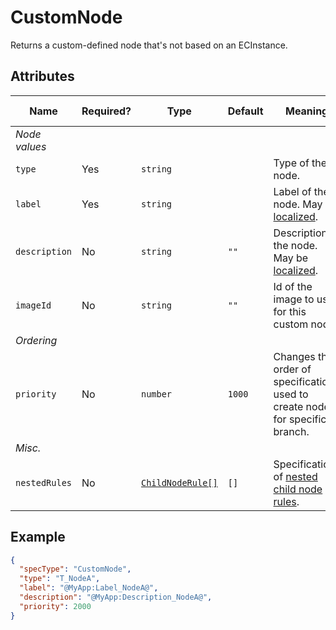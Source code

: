 # CustomNode

Returns a custom-defined node that's not based on an ECInstance.

## Attributes

Name | Required? | Type | Default | Meaning | Performance Notes
-|-|-|-|-|-
*Node values* |
`type` | Yes | `string` | | Type of the node.
`label` | Yes | `string` | | Label of the node. May be [localized](../Localization.md).
`description` | No | `string` | `""` | Description of the node. May be [localized](../Localization.md).
`imageId` | No | `string` | `""` | Id of the image to use for this custom node.
*Ordering* |
`priority` | No | `number` | `1000` | Changes the order of specifications used to create nodes for specific branch.
*Misc.* |
`nestedRules` | No | [`ChildNodeRule[]`](./ChildNodeRule.md) | `[]` | Specifications of [nested child node rules](./Terminology.md#nested-rules).

## Example

```JSON
{
  "specType": "CustomNode",
  "type": "T_NodeA",
  "label": "@MyApp:Label_NodeA@",
  "description": "@MyApp:Description_NodeA@",
  "priority": 2000
}
```
